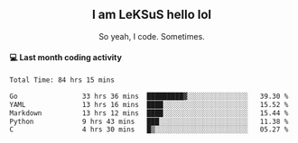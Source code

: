 <h2 align="center">I am LeKSuS hello lol</h2>
<p align="center">So yeah, I code. Sometimes.</p>

#### :computer: Last month coding activity
<!--START_SECTION:waka-->

```txt
Total Time: 84 hrs 15 mins

Go                33 hrs 36 mins  █████████▓░░░░░░░░░░░░░░░   39.30 %
YAML              13 hrs 16 mins  ████░░░░░░░░░░░░░░░░░░░░░   15.52 %
Markdown          13 hrs 12 mins  ████░░░░░░░░░░░░░░░░░░░░░   15.44 %
Python            9 hrs 43 mins   ███░░░░░░░░░░░░░░░░░░░░░░   11.38 %
C                 4 hrs 30 mins   █▒░░░░░░░░░░░░░░░░░░░░░░░   05.27 %
```

<!--END_SECTION:waka-->

